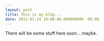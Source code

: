 ```yaml
---
layout: post
title: This is my blog...
date: 2011-01-14 19:00:00.000000000 -05:00
---
```



There will be some stuff here soon... maybe.
